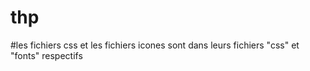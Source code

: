 # thp
#les fichiers css et les fichiers icones sont dans leurs fichiers "css" et "fonts" respectifs
